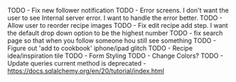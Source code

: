 TODO - Fix new follower notification
TODO - Error screens. I don't want the user to see Internal server error. I want to handle the error better.
TODO - Allow user to reorder recipe images
TODO - Fix edit recipe add step. I want the default drop down option to be the highest number
TODO - fix search page so that when you follow someone hou still see something
TODO - Figure out 'add to cookbook' iphone/ipad glitch
TODO - Recipe idea/inspiration tile
TODO - Form Styling
TODO - Change Colors?
TODO - Update queries current method is deprecated - https://docs.sqlalchemy.org/en/20/tutorial/index.html


